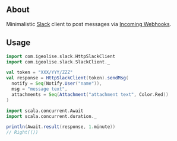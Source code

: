 About
--------------------------------------------------
Minimalistic [Slack](https://slack.com/) client to post messages via [Incoming Webhooks](https://api.slack.com/incoming-webhooks).

Usage
--------------------------------------------------
```scala
import com.igeolise.slack.HttpSlackClient
import com.igeolise.slack.SlackClient._

val token = "XXX/YYY/ZZZ"
val response = HttpSlackClient(token).sendMsg(
  notify = Seq(Notify.User("name")),
  msg = "message text",
  attachments = Seq(Attachment("attachment text", Color.Red))
)

import scala.concurrent.Await
import scala.concurrent.duration._

println(Await.result(response, 1.minute))
// Right(())
```
